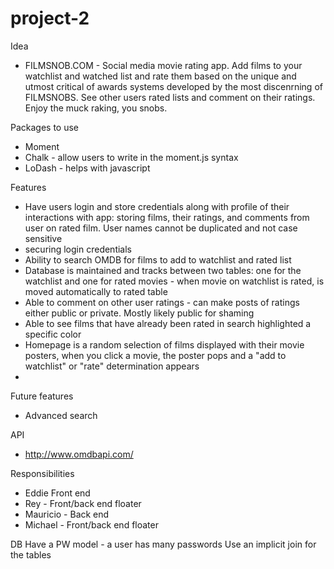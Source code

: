 # project-2

Idea
- FILMSNOB.COM - Social media movie rating app. Add films to your watchlist and watched list and rate them based on the unique and utmost critical of awards systems developed by the most discenrning of FILMSNOBS. See other users rated lists and comment on their ratings. Enjoy the muck raking, you snobs.


Packages to use
- Moment
- Chalk - allow users to write in the moment.js syntax
- LoDash - helps with javascript



Features
- Have users login and store credentials along with profile of their interactions with app: storing films, their ratings, and comments from user on rated film. User names cannot be duplicated and not case sensitive
- securing login credentials
- Ability to search OMDB for films to add to watchlist and rated list
- Database is maintained and tracks between two tables: one for the watchlist and one for rated movies - when movie on watchlist is rated, is moved automatically to rated table
- Able to comment on other user ratings - can make posts of ratings either public or private. Mostly likely public for shaming
- Able to see films that have already been rated in search highlighted a specific color
- Homepage is a random selection of films displayed with their movie posters, when you click a movie, the poster pops and a "add to watchlist" or "rate" determination appears
- 

Future features
- Advanced search

API
- http://www.omdbapi.com/

Responsibilities
- Eddie Front end
- Rey - Front/back end floater
- Mauricio - Back end
- Michael - Front/back end floater

DB
Have a PW model - a user has many passwords
Use an implicit join for the tables
